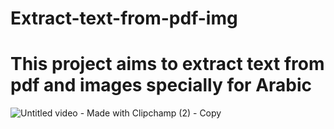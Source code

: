 ﻿# Extract-text-from-pdf-img

# This project aims to extract text from pdf and images specially for Arabic

![Untitled video - Made with Clipchamp (2) - Copy](https://github.com/Lama-Aldhafeeri/Extract-text-/assets/84765301/d078fc58-e008-4356-90dd-f7f5f8639b4c)
